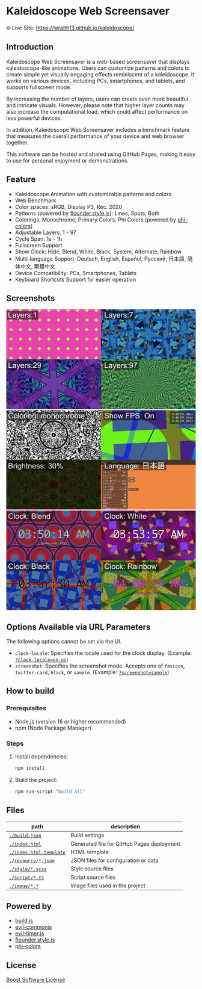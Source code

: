 # Kaleidoscope Web Screensaver

🌐 Live Site: https://wraith13.github.io/kaleidoscope/

## Introduction

Kaleidoscope Web Screensaver is a web-based screensaver that displays kaleidoscope-like animations. Users can customize patterns and colors to create simple yet visually engaging effects reminiscent of a kaleidoscope. It works on various devices, including PCs, smartphones, and tablets, and supports fullscreen mode.

By increasing the number of layers, users can create even more beautiful and intricate visuals. However, please note that higher layer counts may also increase the computational load, which could affect performance on less powerful devices.

In addition, Kaleidoscope Web Screensaver includes a benchmark feature that measures the overall performance of your device and web browser together.

This software can be hosted and shared using GitHub Pages, making it easy to use for personal enjoyment or demonstrations.

## Feature

- Kaleidoscope Animation with customizable patterns and colors
- Web Benchmark
- Color spaces: sRGB, Display P3, Rec. 2020
- Patterns (powered by [flounder.style.js](https://github.com/wraith13/flounder.style.js)): Lines, Spots, Both
- Colorings: Monochrome, Primary Colors, Phi Colors (powered by [phi-colors](https://github.com/wraith13/phi-colors))
- Adjustable Layers: 1 - 97
- Cycle Span: 1s - 1h
- Fullscreen Support
- Show Clock: Hide, Blend, White, Black, System, Alternate, Rainbow
- Multi-language Support: Deutsch, English, Español, Русский, 日本語, 简体中文, 繁體中文
- Device Compatibility: PCs, Smartphones, Tablets
- Keyboard Shortcuts Support for easier operation

## Screenshots

![Screenshot: Layers](./image/screenshot0.png)
![Screenshot: monochrome, FPS, Brightness, 日本語](./image/screenshot1.png)
![Screenshot: Clock](./image/screenshot2.png)

## Options Available via URL Parameters

The following options cannot be set via the UI.

- `clock-locale`: Specifies the locale used for the clock display. (Example: [`?clock-locale=en-us`](https://wraith13.github.io/kaleidoscope/?clock-locale=en-us&clock=blend))
- `screenshot`: Specifies the screenshot mode. Accepts one of `favicon`, `twitter-card`, `black`, or `sample`. (Example: [`?screenshot=sample`](https://wraith13.github.io/kaleidoscope/?screenshot=sample))

## How to build

### Prerequisites

- Node.js (version 16 or higher recommended)
- npm (Node Package Manager)

### Steps

1. Install dependencies:
   ```sh
   npm install
   ```
2. Build the project:
   ```sh
   npm run-script "build all"
   ```

## Files

|path|description|
|---|---|
|[`./build.json`](./build.json)|Build settings|
|[`./index.html`](./index.html)|Generated file for GitHub Pages deployment|
|[`./index.html.template`](./index.html.template)|HTML template|
|[`./resource/*.json`](./resource/)|JSON files for configuration or data|
|[`./style/*.scss`](./style/)|Style source files|
|[`./script/*.ts`](./script/)|Script source files|
|[`./image/*.*`](./image/)|Image files used in the project|

## Powered by

- [build.js](https://github.com/wraith13/build.js)
- [evil-commonjs](https://github.com/wraith13/evil-commonjs)
- [evil-timer.js](https://github.com/wraith13/evil-timer.js)
- [flounder.style.js](https://github.com/wraith13/flounder.style.js)
- [phi-colors](https://github.com/wraith13/phi-colors)

## License

[Boost Software License](./LICENSE_1_0.txt)
